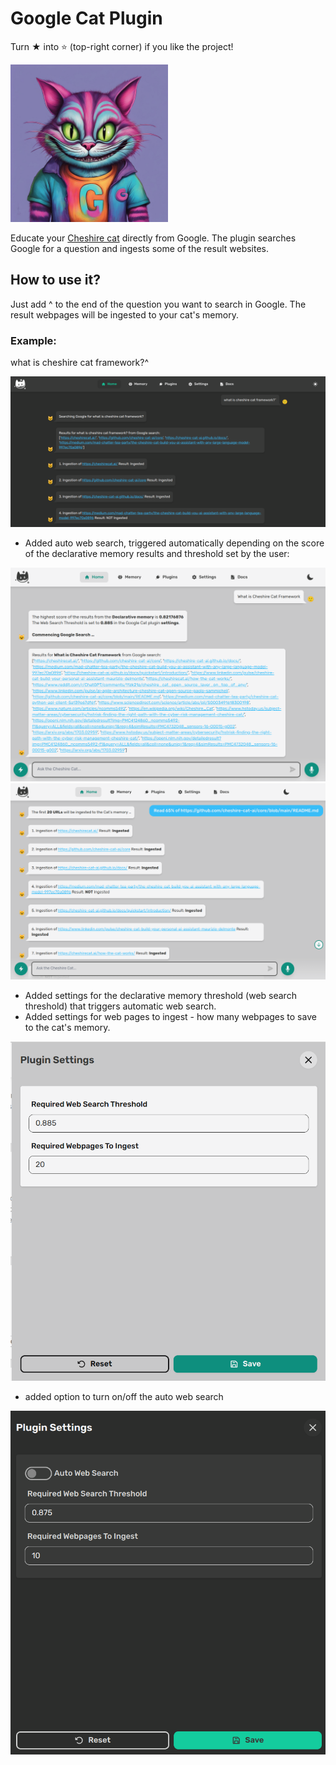 # Google Cat Plugin
Turn ★ into ⭐ (top-right corner) if you like the project!

<img width="50%" src="https://raw.githubusercontent.com/pazoff/Google-Cat-Plugin/main/google-cat-logo.jpg">

Educate your [Cheshire cat](https://github.com/cheshire-cat-ai/core) directly from Google. The plugin searches Google for a question and ingests some of the result websites.

## How to use it?
Just add ^ to the end of the question you want to search in Google. The result webpages will be ingested to your cat's memory.
### Example:
what is cheshire cat framework?^

<img src="https://github.com/pazoff/Google-Cat-Plugin/blob/0a188f1e3a590aa79ddc983e458cd6889a852cbc/google-cat-demo.png">

* Added auto web search, triggered automatically depending on the score of the declarative memory results and threshold set by the user:

<img src="https://raw.githubusercontent.com/pazoff/Google-Cat-Plugin/main/img/google-cat-auto-search.png">

<img src="https://raw.githubusercontent.com/pazoff/Google-Cat-Plugin/main/img/google-cat-ingesting.png">

* Added settings for the declarative memory threshold (web search threshold) that triggers automatic web search.
* Added settings for web pages to ingest - how many webpages to save to the cat's memory.

<img src="https://raw.githubusercontent.com/pazoff/Google-Cat-Plugin/main/img/google-cat-settings.png">

* added option to turn on/off the auto web search

<img src="https://raw.githubusercontent.com/pazoff/Google-Cat-Plugin/main/img/turn-auto-web-search-on-off.png">

